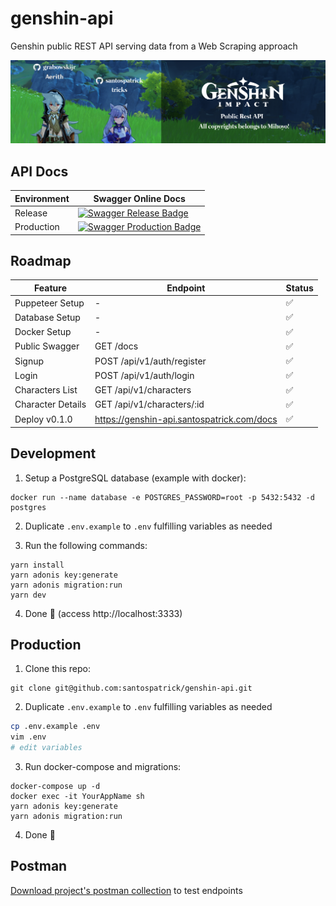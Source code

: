 # genshin-api
Genshin public REST API serving data from a Web Scraping approach

[![Aerith & tricks at Genshin Impact world giving welcome for contributors!](docs/readme.png)](https://genshin-api-release.santospatrick.com/docs)

## API Docs

| Environment | Swagger Online Docs |
|-------------|---------------------|
| Release     | [![Swagger Release Badge](https://validator.swagger.io/validator?url=https://genshin-api-release.santospatrick.com/swagger.json)](https://genshin-api-release.santospatrick.com/docs/) |
| Production  | [![Swagger Production Badge](https://validator.swagger.io/validator?url=https://genshin-api.santospatrick.com/swagger.json)](https://genshin-api.santospatrick.com/docs/) |

## Roadmap

| Feature              | Endpoint                   | Status          |
|----------------------|----------------------------|-----------------|
| Puppeteer Setup      | -                          | :white_check_mark: |
| Database Setup       | -                          | :white_check_mark: |
| Docker Setup         | -                          | :white_check_mark: |
| Public Swagger       | GET /docs                  | :white_check_mark: |
| Signup               | POST /api/v1/auth/register | :white_check_mark: |
| Login                | POST /api/v1/auth/login    | :white_check_mark: |
| Characters List      | GET /api/v1/characters     | :white_check_mark: |
| Character Details    | GET /api/v1/characters/:id | :white_check_mark: |
| Deploy v0.1.0        | https://genshin-api.santospatrick.com/docs | :white_check_mark: |

## Development

1. Setup a PostgreSQL database (example with docker):
```
docker run --name database -e POSTGRES_PASSWORD=root -p 5432:5432 -d postgres
```

2. Duplicate `.env.example` to `.env` fulfilling variables as needed

3. Run the following commands:
```
yarn install
yarn adonis key:generate
yarn adonis migration:run
yarn dev
```

4. Done 🎉 (access http://localhost:3333)

## Production

1. Clone this repo:
```
git clone git@github.com:santospatrick/genshin-api.git
```

2. Duplicate `.env.example` to `.env` fulfilling variables as needed
```bash
cp .env.example .env
vim .env
# edit variables
```

3. Run docker-compose and migrations:
```
docker-compose up -d
docker exec -it YourAppName sh
yarn adonis key:generate
yarn adonis migration:run
```

4. Done 🎉 

## Postman

[Download project's postman collection](https://raw.githubusercontent.com/santospatrick/genshin-api/main/postman/Genshin.postman_collection.json) to test endpoints
